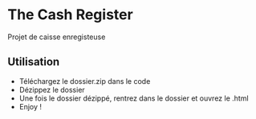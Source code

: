 # The Cash Register
Projet de caisse enregisteuse 
## Utilisation 
- Téléchargez le dossier.zip dans le code
- Dézippez le dossier
- Une fois le dossier dézippé, rentrez dans le dossier et ouvrez le .html
- Enjoy !
